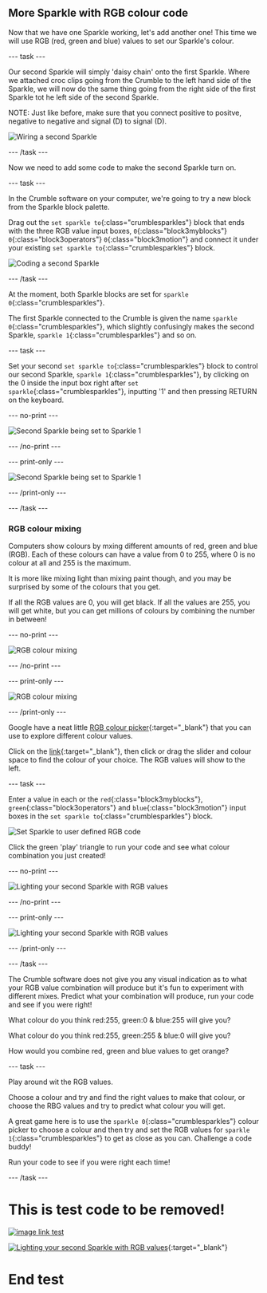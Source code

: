 ## More Sparkle with RGB colour code

Now that we have one Sparkle working, let's add another one! This time we will use RGB (red, green and blue) values to set our Sparkle's colour.

--- task ---

Our second Sparkle will simply 'daisy chain' onto the first Sparkle. Where we attached croc clips going from the Crumble to the left hand side of the Sparkle, we will now do the same thing going from the right side of the first Sparkle tot he left side of the second Sparkle.

NOTE: Just like before, make sure that you connect positive to positve, negative to negative and signal (D) to signal (D).

![Wiring a second Sparkle](images/secondSparkleWire.jpg)

--- /task ---

Now we need to add some code to make the second Sparkle turn on.

--- task ---

In the Crumble software on your computer, we're going to try a new block from the Sparkle block palette.

Drag out the `set sparkle to`{:class="crumblesparkles"} block that ends with the three RGB value input boxes, `0`{:class="block3myblocks"} `0`{:class="block3operators"} `0`{:class="block3motion"} and connect it under your existing `set sparkle to`{:class="crumblesparkles"} block.

![Coding a second Sparkle](images/secondSparkleCodeBlocks.png)

--- /task ---

At the moment, both Sparkle blocks are set for `sparkle 0`{:class="crumblesparkles"}. 

The first Sparkle connected to the Crumble is given the name `sparkle 0`{:class="crumblesparkles"}, which slightly confusingly makes the second Sparkle, `sparkle 1`{:class="crumblesparkles"} and so on.

--- task ---

Set your second `set sparkle to`{:class="crumblesparkles"} block to control our second Sparkle, `sparkle 1`{:class="crumblesparkles"}, by clicking on the 0 inside the input box right after `set sparkle`{:class="crumblesparkles"}, inputting '1' and then pressing RETURN on the keyboard.

--- no-print ---

![Second Sparkle being set to Sparkle 1](images/secondSparkleSetTo1.gif)

--- /no-print ---

--- print-only ---

![Second Sparkle being set to Sparkle 1](images/secondSparkleSetTo1_noPrint.png)

--- /print-only ---

--- /task ---

### RGB colour mixing

Computers show colours by mxing different amounts of red, green and blue (RGB). Each  of these colours can have a value from 0 to 255, where 0 is no colour at all and 255 is the maximum. 

It is more like mixing light than mixing paint though, and you may be surprised by some of the colours that you get.

If all the RGB values are 0, you will get black. If all the values are 255, you will get white, but you can get millions of colours by combining the number in between!

--- no-print ---

![RGB colour mixing](images/RGBvalues.gif)

--- /no-print ---

--- print-only ---

![RGB colour mixing](images/RGBvalues_noPrint.png)

--- /print-only ---

Google have a neat little [RGB colour picker](https://www.google.com/search?q=color+picker){:target="_blank"} that you can use to explore different colour values.

Click on the [link](https://www.google.com/search?q=color+picker){:target="_blank"}, then click or drag the slider and colour space to find the colour of your choice. The RGB values will show to the left.

--- task ---

Enter a value in each or the `red`{:class="block3myblocks"}, `green`{:class="block3operators"} and `blue`{:class="block3motion"} input boxes in the `set sparkle to`{:class="crumblesparkles"} block.

![Set Sparkle to user defined RGB code](images/SparkleRGBcode.png)

Click the green 'play' triangle to run your code and see what colour combination you just created!

--- no-print ---

![Lighting your second Sparkle with RGB values](images/secondSparkleLights.gif)

--- /no-print ---

--- print-only ---

![Lighting your second Sparkle with RGB values](images/secondSparkleLights_noPrint.png)

--- /print-only ---

--- /task ---

The Crumble software does not give you any visual indication as to what your RGB value combination will produce but it's fun to experiment with different mixes. Predict what your combination will produce, run your code and see if you were right!

What colour do you think red:255, green:0 & blue:255 will give you?

What colour do you think red:255, green:255 & blue:0 will give you?

How would you combine red, green and blue values to get orange?

--- task ---

Play around wit the RGB values. 

Choose a colour and try and find the right values to make that colour, or choose the RBG values and try to predict what colour you will get.

A great game here is to use the `sparkle 0`{:class="crumblesparkles"} colour picker to choose a colour and then try and set the RGB values for `sparkle 1`{:class="crumblesparkles"} to get as close as you can. Challenge a code buddy!

Run your code to see if you were right each time!

--- /task ---

# This is test code to be removed!
<a href="https://www.google.com/search?q=color+picker">![image link test](images/SparkleRGBcode.png)</a>

[![Lighting your second Sparkle with RGB values](images/secondSparkleLights_noPrint.png)](https://www.google.com/search?q=color+picker){:target="_blank"}

# End test
